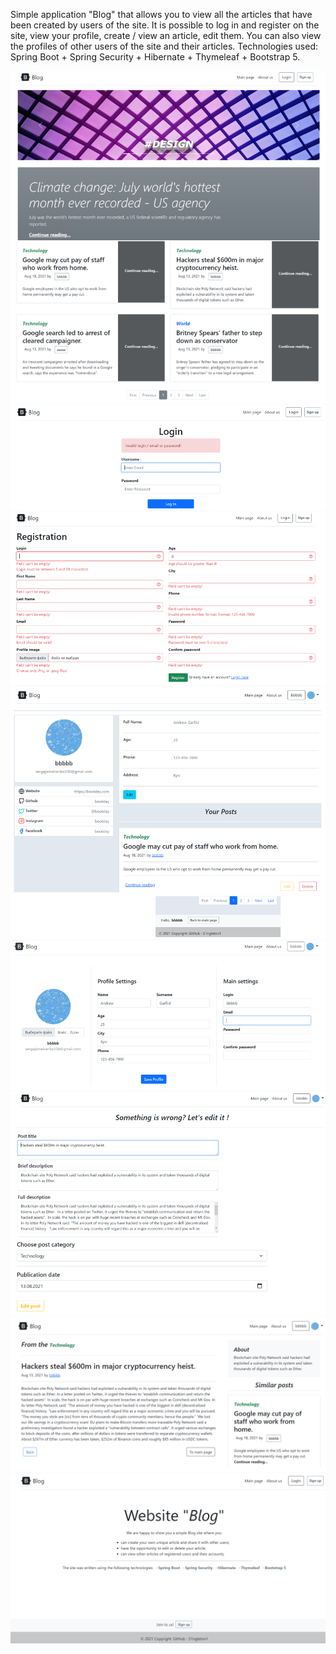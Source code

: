 Simple application "Blog" that allows you to view all the articles that have been created by users of the site. It is possible to log in and register on the site, view your profile, create / view an article, edit them. You can also view the profiles of other users of the site and their articles. 
Technologies used: Spring Boot + Spring Security + Hibernate + Thymeleaf + Bootstrap 5.

![screenshot_1](results/main_page.PNG)
![screenshot_2](results/login.PNG)
![screenshot_3](results/signup.PNG)
![screenshot_4](results/profile.PNG)
![screenshot_5](results/edit_profile.PNG)
![screenshot_6](results/edit_post.PNG)
![screenshot_7](results/post_detail.PNG)
![screenshot_7](results/about_us.PNG)